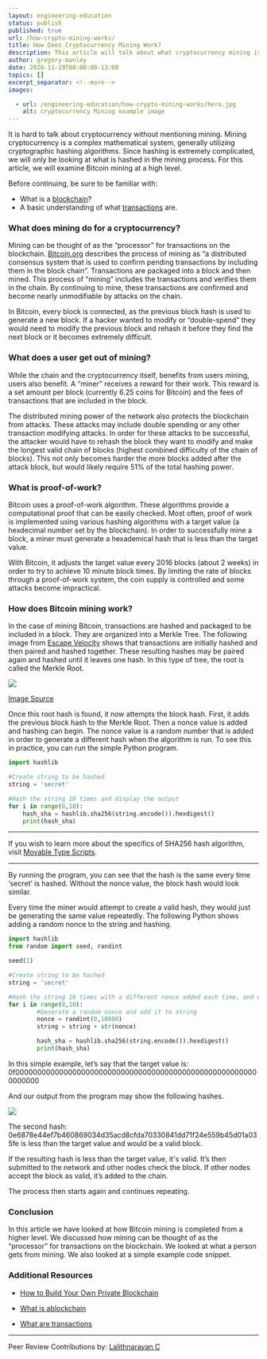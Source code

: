 ```yaml
---
layout: engineering-education
status: publish
published: true
url: /how-crypto-mining-works/
title: How Does Cryptocurrency Mining Work?  
description: This article will talk about what cryptocurrency mining is and how it works. Mining can be thought of as the “processor” for transactions on the blockchain.
author: gregory-manley
date: 2020-11-19T00:00:00-13:00
topics: []
excerpt_separator: <!--more-->
images:

  - url: /engineering-education/how-crypto-mining-works/hero.jpg
    alt: cryptocurrency Mining example image
---
```

It is hard to talk about cryptocurrency without mentioning mining. Mining cryptocurrency is a complex mathematical system, generally utilizing cryptographic hashing algorithms. Since hashing is extremely complicated, we will only be looking at what is hashed in the mining process. For this article, we will examine Bitcoin mining at a high level.
<!--more-->
Before continuing, be sure to be familiar with:

- What is a [blockchain](https://www.investopedia.com/terms/b/blockchain.asp)?
- A basic understanding of what [transactions](https://en.bitcoin.it/wiki/Transaction) are.


### What does mining do for a cryptocurrency?  
Mining can be thought of as the “processor” for transactions on the blockchain. [Bitcoin.org](https://bitcoin.org/en/how-it-works) describes the process of mining as “a distributed consensus system that is used to confirm pending transactions by including them in the block chain”. Transactions are packaged into a block and then mined. This process of “mining” includes the transactions and verifies them in the chain. By continuing to mine, these transactions are confirmed and become nearly unmodifiable by attacks on the chain.

In Bitcoin, every block is connected, as the previous block hash is used to generate a new block. If a hacker wanted to modify or “double-spend” they would need to modify the previous block and rehash it before they find the next block or it becomes extremely difficult.

### What does a user get out of mining?  
While the chain and the cryptocurrency itself, benefits from users mining, users also benefit. A “miner” receives a reward for their work. This reward is a set amount per block (currently 6.25 coins for Bitcoin) and the fees of transactions that are included in the block.

The distributed mining power of the network also protects the blockchain from attacks. These attacks may include double spending or any other transaction modifying attacks. In order for these attacks to be successful, the attacker would have to rehash the block they want to modify and make the longest valid chain of blocks (highest combined difficulty of the chain of blocks). This not only becomes harder the more blocks added after the attack block, but would likely require 51% of the total hashing power.

### What is proof-of-work?  
Bitcoin uses a proof-of-work algorithm. These algorithms provide a computational proof that can be easily checked. Most often, proof of work is implemented using various hashing algorithms with a target value (a hexdecimal number set by the blockchain). In order to successfully mine a block, a miner must generate a hexademical hash that is less than the target value.

With Bitcoin, it adjusts the target value every 2016 blocks (about 2 weeks) in order to try to achieve 10 minute block times. By limiting the rate of blocks through a proof-of-work system, the coin supply is controlled and some attacks become impractical.

### How does Bitcoin mining work?  
In the case of mining Bitcoin, transactions are hashed and packaged to be included in a block. They are organized into a Merkle Tree. The following image from [Escape Velocity](https://chrispacia.wordpress.com/2013/09/02/bitcoin-mining-explained-like-youre-five-part-2-mechanics/) shows that transactions are initially hashed and then paired and hashed together. These resulting hashes may be paired again and hashed until it leaves one hash. In this type of tree, the root is called the Merkle Root.

![](/how-crypto-mining-works/merkle-tree.jpg)

[Image Source](https://chrispacia.wordpress.com/2013/09/02/bitcoin-mining-explained-like-youre-five-part-2-mechanics/)


Once this root hash is found, it now attempts the block hash. First, it adds the previous block hash to the Merkle Root. Then a nonce value is added and hashing can begin. The nonce value is a random number that is added in order to generate a different hash when the algorithm is run. To see this in practice, you can run the simple Python program.

```python
import hashlib

#Create string to be hashed
string = 'secret'

#Hash the string 10 times and display the output
for i in range(0,10):
	hash_sha = hashlib.sha256(string.encode()).hexdigest()
	print(hash_sha)
```

---

If you wish to learn more about the specifics of SHA256 hash algorithm, visit [Movable Type Scripts](https://www.movable-type.co.uk/scripts/sha256.html).

---

By running the program, you can see that the hash is the same every time ‘secret’ is hashed. Without the nonce value, the block hash would look similar.

Every time the miner would attempt to create a valid hash, they would just be generating the same value repeatedly. The following Python shows adding a random nonce to the string and hashing.

```python
import hashlib
from random import seed, randint

seed(1)

#Create string to be hashed
string = 'secret'

#Hash the string 10 times with a different nonce added each time, and display the output
for i in range(0,10):
    	#Generate a random nonce and add it to string
        nonce = randint(0,10000)
        string = string + str(nonce)

        hash_sha = hashlib.sha256(string.encode()).hexdigest()
        print(hash_sha)
```

In this simple example, let’s say that the target value is: 0f00000000000000000000000000000000000000000000000000000000000000

And our output from the program may show the following hashes.

![](/how-crypto-mining-works/hashingexampe.PNG)

The second hash: 0e6878e44ef7b460869034d35acd8cfda70330841dd71f24e559b45d01a035fe is less than the target value and would be a valid block.

If the resulting hash is less than the target value, it's valid. It’s then submitted to the network and other nodes check the block. If other nodes accept the block as valid, it’s added to the chain.

The process then starts again and continues repeating.

### Conclusion
In this article we have looked at how Bitcoin mining is completed from a higher level. We discussed how mining can be thought of as the “processor” for transactions on the blockchain. We looked at what a person gets from mining. We also looked at a simple example code snippet.

### Additional Resources

- [How to Build Your Own Private Blockchain](/how-to-build-your-own-private-blockchain/)

- [What is ablockchain](https://www.investopedia.com/terms/b/blockchain.asp)

- [What are transactions](https://en.bitcoin.it/wiki/Transaction)

---
Peer Review Contributions by: [Lalithnarayan C](/authors/lalithnarayan-c/)
